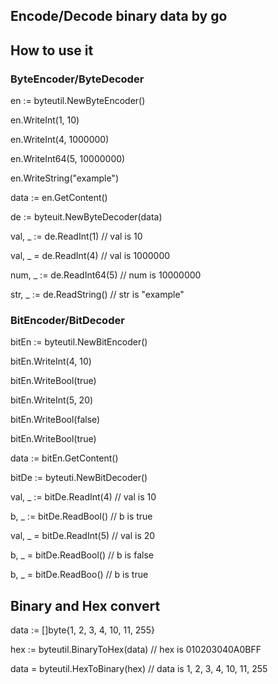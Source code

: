 ## Encode/Decode binary data by go

## How to use it

### ByteEncoder/ByteDecoder

en := byteutil.NewByteEncoder()

en.WriteInt(1, 10)

en.WriteInt(4, 1000000)

en.WriteInt64(5, 10000000)

en.WriteString("example")


data := en.GetContent()

de := byteuit.NewByteDecoder(data)

val, _ := de.ReadInt(1)   // val is 10

val, _ = de.ReadInt(4)    // val is 1000000

num, _ := de.ReadInt64(5) // num is 10000000

str, _ := de.ReadString() // str is "example"


### BitEncoder/BitDecoder

bitEn := byteutil.NewBitEncoder()

bitEn.WriteInt(4, 10)

bitEn.WriteBool(true)

bitEn.WriteInt(5, 20)

bitEn.WriteBool(false)

bitEn.WriteBool(true)


data := bitEn.GetContent()


bitDe := byteuti.NewBitDecoder()

val, _ := bitDe.ReadInt(4) // val is 10

b, _ := bitDe.ReadBool() // b is true

val, _ = bitDe.ReadInt(5) // val is 20

b, _ = bitDe.ReadBool() // b is false

b, _ = bitDe.ReadBoo() // b is true



## Binary and Hex convert

data := []byte{1, 2, 3, 4, 10, 11, 255}

hex := byteutil.BinaryToHex(data) // hex is 010203040A0BFF

data = byteutil.HexToBinary(hex) // data is 1, 2, 3, 4, 10, 11, 255


